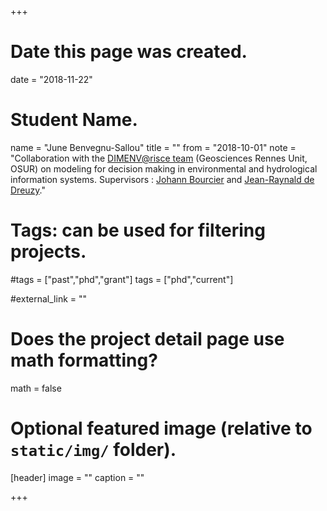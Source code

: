 +++
# Date this page was created.
date = "2018-11-22"

# Student Name.
name = "June Benvegnu-Sallou"
title = ""
from = "2018-10-01"
note = "Collaboration with the [DIMENV@risce team](https://geosciences.univ-rennes1.fr/dynamique-imagerie-et-modelisation-des-systemes-environnementaux-dimenvrisce) (Geosciences Rennes Unit, OSUR) on modeling for decision making in environmental and hydrological information systems. Supervisors : [Johann Bourcier](https://sites.google.com/site/johannbourcier/) and [Jean-Raynald de Dreuzy](https://geosciences.univ-rennes1.fr/interlocuteurs/jean-raynald-de-dreuzy)."

# Tags: can be used for filtering projects.
#tags = ["past","phd","grant"]
tags = ["phd","current"]

#external_link = ""

# Does the project detail page use math formatting?
math = false

# Optional featured image (relative to `static/img/` folder).
[header]
image = ""
caption = ""

+++
